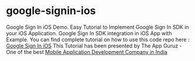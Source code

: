 # google-signin-ios
Google Sign In iOS Demo. Easy Tutorial to Implement Google Sign In SDK in your iOS Application. Google Sign In SDK integration in iOS App with Example.
You can find complete tutorial on how to use this code repo here : <a target="_blank" href="http://www.theappguruz.com/blog/google-signin-ios" target="_blank">Google Sign In iOS</a>
This Tutorial has been presented by The App Guruz - One of the best <a href="http://www.theappguruz.com/mobile-application-development/">Mobile Application Development Company in India</a>
